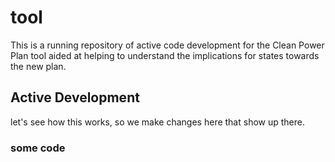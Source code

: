 # tool


This is a running repository of active code development for the Clean Power Plan tool aided at helping to understand the implications for states towards the new plan.

## Active Development

let's see how this works, so we make changes here that show up there.

### some code